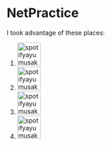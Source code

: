 # NetPractice
I took advantage of these places:

1. <a href="https://www.btkakademi.gov.tr/portal/course/temel-ag-teknolojileri-14711" target="blank">
    <img src="https://yt3.googleusercontent.com/xir6jO-LU9Nv7xuJoY9uHyIxpKMnfdxG78Lw2xnorQEVBoAxNvcWlIbVQWNI5Ae2ofvu1-pvt_A=s900-c-k-c0x00ffffff-no-rj" width="52" alt="spotifyayumusak" />
    
2. <a href="https://heliotrope-garment-fdf.notion.site/NetPractice-41663887b4d4476198b140da562fff5a" target="blank">
    <img src="https://upload.wikimedia.org/wikipedia/commons/4/45/Notion_app_logo.png" width="52" alt="spotifyayumusak" /> 

3. <a href="https://github.com/farukdll/42-NetPractice/blob/main/README.md" target="blank">
    <img src="https://miro.medium.com/max/1400/0*c43pw7UiQgpfjDCl.jpg" width="52" alt="spotifyayumusak" /> 

4. <a href="https://www.wirelessdestek.com/index.php?route=blog/blog&blog_id=47" target="blank">
    <img src="https://www.wirelessdestek.com/image/catalog/site_resimleri/wireless_destek_logo.png" width="52" alt="spotifyayumusak" /> 

